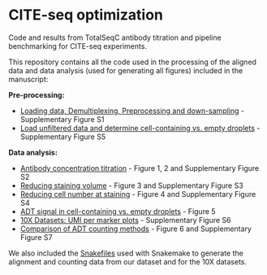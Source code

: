 # CITE-seq optimization
Code and results from TotalSeqC antibody titration and pipeline benchmarking for CITE-seq experiments.

This repository contains all the code used in the processing of the aligned data and data analysis (used for generating all figures) included in the manuscript:

**Pre-processing:**
* [Loading data, Demultiplexing, Preprocessing and down-sampling](Demux_Preprocess_Downsample.md) - Supplementary Figure S1
* [Load unfiltered data and determine cell-containing vs. empty droplets](Load-unfiltered-data.md) - Supplementary Figure S5

**Data analysis:**
* [Antibody concentration titration](Antibody-titration.md) - Figure 1, 2 and Supplementary Figure S2
* [Reducing staining volume](Volume-titration.md) - Figure 3 and Supplementary Figure S3
* [Reducing cell number at staining](Cell-number-titration.md) - Figure 4 and Supplementary Figure S4
* [ADT signal in cell-containing vs. empty droplets](ADT-reads-in-cells-vs-empty-drops.md) - Figure 5
* [10X Datasets: UMI per marker plots](10X-Datasets-UMI-per-marker.md) - Supplementary Figure S6
* [Comparison of ADT counting methods](ADT-counting-methods.md) - Figure 6 and Supplementary Figure S7

We also included the [Snakefiles](Snakemake/) used with Snakemake to generate the alignment and counting data from our dataset and for the 10X datasets.